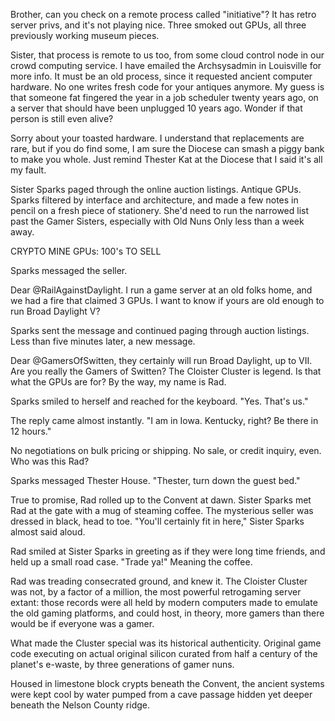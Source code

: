 Brother, can you check on a remote process called "initiative"? It has retro server privs, and it's not playing nice. Three smoked out GPUs, all three previously working museum pieces.

Sister, that process is remote to us too, from some cloud control node in our crowd computing service. I have emailed the Archsysadmin in Louisville for more info. It must be an old process, since it requested ancient computer hardware. No one writes fresh code for your antiques anymore. My guess is that someone fat fingered the year in a job scheduler twenty years ago, on a server that should have been unplugged 10 years ago. Wonder if that person is still even alive?

Sorry about your toasted hardware. I understand that replacements are rare, but if you do find some, I am sure the Diocese can smash a piggy bank to make you whole. Just remind Thester Kat at the Diocese that I said it's all my fault.

Sister Sparks paged through the online auction listings. Antique GPUs. Sparks filtered by interface and architecture, and made a few notes in pencil on a fresh piece of stationery. She'd need to run the narrowed list past the Gamer Sisters, especially with Old Nuns Only less than a week away.

CRYPTO MINE GPUs: 100's TO SELL

Sparks messaged the seller.

Dear @RailAgainstDaylight. I run a game server at an old folks home, and we had a fire that claimed 3 GPUs. I want to know if yours are old enough to run Broad Daylight V?

Sparks sent the message and continued paging through auction listings. Less than five minutes later, a new message.

Dear @GamersOfSwitten, they certainly will run Broad Daylight, up to VII. Are you really the Gamers of Switten? The Cloister Cluster is legend. Is that what the GPUs are for? By the way, my name is Rad.

Sparks smiled to herself and reached for the keyboard. "Yes. That's us."

The reply came almost instantly. "I am in Iowa. Kentucky, right? Be there in 12 hours."

No negotiations on bulk pricing or shipping. No sale, or credit inquiry, even. Who was this Rad?

Sparks messaged Thester House. "Thester, turn down the guest bed."

True to promise, Rad rolled up to the Convent at dawn. Sister Sparks met Rad at the gate with a mug of steaming coffee. The mysterious seller was dressed in black, head to toe. "You'll certainly fit in here," Sister Sparks almost said aloud.

Rad smiled at Sister Sparks in greeting as if they were long time friends, and held up a small road case. "Trade ya!" Meaning the coffee.

Rad was treading consecrated ground, and knew it. The Cloister Cluster was not, by a factor of a million, the most powerful retrogaming server extant: those records were all held by modern computers made to emulate the old gaming platforms, and could host, in theory, more gamers than there would be if everyone was a gamer.

What made the Cluster special was its historical authenticity. Original game code executing on actual original silicon curated from half a century of the planet's e-waste, by three generations of gamer nuns.

Housed in limestone block crypts beneath the Convent, the ancient systems were kept cool by water pumped from a cave passage hidden yet deeper beneath the Nelson County ridge.


